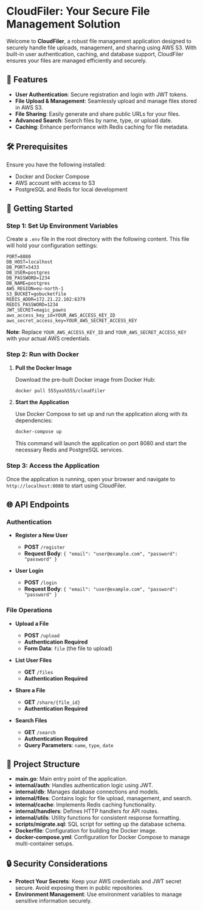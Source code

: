 # CloudFiler: Your Secure File Management Solution

Welcome to **CloudFiler**, a robust file management application designed to securely handle file uploads, management, and sharing using AWS S3. With built-in user authentication, caching, and database support, CloudFiler ensures your files are managed efficiently and securely.

## 🌟 Features

- **User Authentication**: Secure registration and login with JWT tokens.
- **File Upload & Management**: Seamlessly upload and manage files stored in AWS S3.
- **File Sharing**: Easily generate and share public URLs for your files.
- **Advanced Search**: Search files by name, type, or upload date.
- **Caching**: Enhance performance with Redis caching for file metadata.

## 🛠 Prerequisites

Ensure you have the following installed:

- Docker and Docker Compose
- AWS account with access to S3
- PostgreSQL and Redis for local development

## 🚀 Getting Started

### Step 1: Set Up Environment Variables

Create a `.env` file in the root directory with the following content. This file will hold your configuration settings:

```plaintext
PORT=8080
DB_HOST=localhost
DB_PORT=5433
DB_USER=postgres
DB_PASSWORD=1234
DB_NAME=postgres
AWS_REGION=eu-north-1
S3_BUCKET=gobucketfile
REDIS_ADDR=172.21.22.102:6379
REDIS_PASSWORD=1234
JWT_SECRET=magic_pawns
aws_access_key_id=YOUR_AWS_ACCESS_KEY_ID
aws_secret_access_key=YOUR_AWS_SECRET_ACCESS_KEY
```

**Note**: Replace `YOUR_AWS_ACCESS_KEY_ID` and `YOUR_AWS_SECRET_ACCESS_KEY` with your actual AWS credentials.

### Step 2: Run with Docker

1. **Pull the Docker Image**

   Download the pre-built Docker image from Docker Hub:

   ```bash
   docker pull 555yash555/cloudfiler
   ```

2. **Start the Application**

   Use Docker Compose to set up and run the application along with its dependencies:

   ```bash
   docker-compose up
   ```

   This command will launch the application on port 8080 and start the necessary Redis and PostgreSQL services.

### Step 3: Access the Application

Once the application is running, open your browser and navigate to `http://localhost:8080` to start using CloudFiler.

## 🌐 API Endpoints

### Authentication

- **Register a New User**
  - **POST** `/register`
  - **Request Body**: `{ "email": "user@example.com", "password": "password" }`

- **User Login**
  - **POST** `/login`
  - **Request Body**: `{ "email": "user@example.com", "password": "password" }`

### File Operations

- **Upload a File**
  - **POST** `/upload`
  - **Authentication Required**
  - **Form Data**: `file` (the file to upload)

- **List User Files**
  - **GET** `/files`
  - **Authentication Required**

- **Share a File**
  - **GET** `/share/{file_id}`
  - **Authentication Required**

- **Search Files**
  - **GET** `/search`
  - **Authentication Required**
  - **Query Parameters**: `name`, `type`, `date`

## 📁 Project Structure

- **main.go**: Main entry point of the application.
- **internal/auth**: Handles authentication logic using JWT.
- **internal/db**: Manages database connections and models.
- **internal/files**: Contains logic for file upload, management, and search.
- **internal/cache**: Implements Redis caching functionality.
- **internal/handlers**: Defines HTTP handlers for API routes.
- **internal/utils**: Utility functions for consistent response formatting.
- **scripts/migrate.sql**: SQL script for setting up the database schema.
- **Dockerfile**: Configuration for building the Docker image.
- **docker-compose.yml**: Configuration for Docker Compose to manage multi-container setups.

## 🔒 Security Considerations

- **Protect Your Secrets**: Keep your AWS credentials and JWT secret secure. Avoid exposing them in public repositories.
- **Environment Management**: Use environment variables to manage sensitive information securely.

